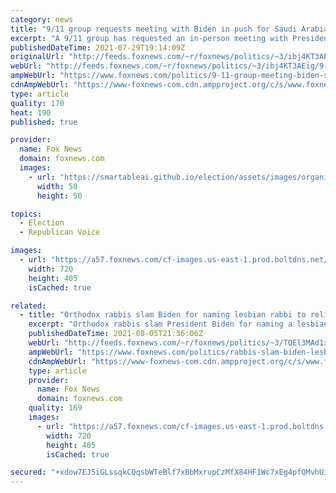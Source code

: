 ```yaml
---
category: news
title: "9/11 group requests meeting with Biden in push for Saudi Arabia documents release"
excerpt: "A 9/11 group has requested an in-person meeting with President Biden as the nation will this fall mark 20 years since the terrorist attacks, and families of victims still search for answers. "
publishedDateTime: 2021-07-29T19:14:09Z
originalUrl: "http://feeds.foxnews.com/~r/foxnews/politics/~3/ibj4KT3AEig/9-11-group-meeting-biden-saudi-arabia-documents-release"
webUrl: "http://feeds.foxnews.com/~r/foxnews/politics/~3/ibj4KT3AEig/9-11-group-meeting-biden-saudi-arabia-documents-release"
ampWebUrl: "https://www.foxnews.com/politics/9-11-group-meeting-biden-saudi-arabia-documents-release.amp"
cdnAmpWebUrl: "https://www-foxnews-com.cdn.ampproject.org/c/s/www.foxnews.com/politics/9-11-group-meeting-biden-saudi-arabia-documents-release.amp"
type: article
quality: 170
heat: 190
published: true

provider:
  name: Fox News
  domain: foxnews.com
  images:
    - url: "https://smartableai.github.io/election/assets/images/organizations/foxnews.com-50x50.jpg"
      width: 50
      height: 50

topics:
  - Election
  - Republican Voice

images:
  - url: "https://a57.foxnews.com/cf-images.us-east-1.prod.boltdns.net/v1/static/694940094001/c68fb5de-0035-4ff2-8af1-6fcdcf63d7cd/90dd0e28-dda5-4817-aa86-64d185ac347e/1280x720/match/720/405/image.jpg?ve=1&tl=1"
    width: 720
    height: 405
    isCached: true

related:
  - title: "Orthodox rabbis slam Biden for naming lesbian rabbi to religious freedom coalition"
    excerpt: "Orthodox rabbis slam President Biden for naming a lesbian rabbi to USCIRF, the U.S. Commission on International Religious Freedom."
    publishedDateTime: 2021-08-05T21:36:06Z
    webUrl: "http://feeds.foxnews.com/~r/foxnews/politics/~3/TQEl3MAd1xM/rabbis-slam-biden-lesbian-rabbi-religious-freedom-coalition"
    ampWebUrl: "https://www.foxnews.com/politics/rabbis-slam-biden-lesbian-rabbi-religious-freedom-coalition.amp"
    cdnAmpWebUrl: "https://www-foxnews-com.cdn.ampproject.org/c/s/www.foxnews.com/politics/rabbis-slam-biden-lesbian-rabbi-religious-freedom-coalition.amp"
    type: article
    provider:
      name: Fox News
      domain: foxnews.com
    quality: 169
    images:
      - url: "https://a57.foxnews.com/cf-images.us-east-1.prod.boltdns.net/v1/static/694940094001/7ba87f3c-a28d-4db0-9091-321bceab4194/26944eeb-de39-451e-8cab-f02ca10c91aa/1280x720/match/720/405/image.jpg?ve=1&tl=1"
        width: 720
        height: 405
        isCached: true

secured: "+xdow7EJ5iGLssqkCQqsbWTeBlf7xBbMxrupCzMfX84HF1Wc7xEg4pfQMvhUixAdC42tC2mHauxJyXoBHuAiYRzo4cZBVHieNcp4x0rga1CWl1QCoITB/V2sNXYjigyEXim19GA5O0EmFPdvkQHHLcIpCQK2vQ+VZ6VVNdELPVvQWN0R+PW5iATWcIwCeZbewMn3JmU8zLnHv5/HRt04T8xZ9g+wEWSP7bgD0wZ/n6LR6q9XwwDcMZc6BVwFu51kyugx/843Qb1xyMeSsEfbjeuuDlT9THKwUsXepyZewcoSM7uPUtwN75HkPMcFAnfoU3jCA8CNrcossplejOKO/31rETwgpsvGimMKlN1VrZQ=;LdeC2Vb/q5hmRNqI53CL/g=="
---
```


